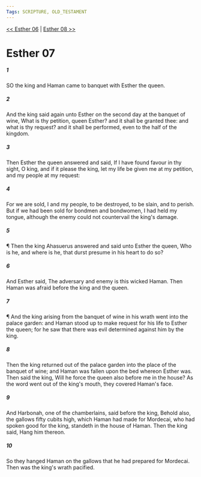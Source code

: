 ```yaml
---
Tags: SCRIPTURE, OLD_TESTAMENT
---
```


[<< Esther 06](OLD_TESTAMENT/17_Esther/Esther_06.md) | [Esther 08 >>](OLD_TESTAMENT/17_Esther/Esther_08.md)

# Esther 07

##### 1
 SO the king and Haman came to banquet with Esther the queen.
##### 2
 And the king said again unto Esther on the second day at the banquet of wine, What is thy petition, queen Esther?  and it shall be granted thee: and what is thy request?  and it shall be performed, even to the half of the kingdom.
##### 3
 Then Esther the queen answered and said, If I have found favour in thy sight, O king, and if it please the king, let my life be given me at my petition, and my people at my request:
##### 4
 For we are sold, I and my people, to be destroyed, to be slain, and to perish.  But if we had been sold for bondmen and bondwomen, I had held my tongue, although the enemy could not countervail the king's damage.
##### 5
 ¶ Then the king Ahasuerus answered and said unto Esther the queen, Who is he, and where is he, that durst presume in his heart to do so?
##### 6
 And Esther said, The adversary and enemy is this wicked Haman.  Then Haman was afraid before the king and the queen.
##### 7
 ¶ And the king arising from the banquet of wine in his wrath went into the palace garden: and Haman stood up to make request for his life to Esther the queen; for he saw that there was evil determined against him by the king.
##### 8
 Then the king returned out of the palace garden into the place of the banquet of wine; and Haman was fallen upon the bed whereon Esther was.  Then said the king, Will he force the queen also before me in the house?  As the word went out of the king's mouth, they covered Haman's face.
##### 9
 And Harbonah, one of the chamberlains, said before the king, Behold also, the gallows fifty cubits high, which Haman had made for Mordecai, who had spoken good for the king, standeth in the house of Haman.  Then the king said, Hang him thereon.
##### 10
 So they hanged Haman on the gallows that he had prepared for Mordecai.  Then was the king's wrath pacified.

